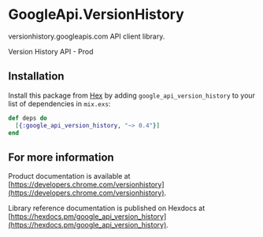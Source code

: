 # GoogleApi.VersionHistory

versionhistory.googleapis.com API client library.

Version History API - Prod

## Installation

Install this package from [Hex](https://hex.pm) by adding
`google_api_version_history` to your list of dependencies in `mix.exs`:

```elixir
def deps do
  [{:google_api_version_history, "~> 0.4"}]
end
```

## For more information

Product documentation is available at [https://developers.chrome.com/versionhistory](https://developers.chrome.com/versionhistory).

Library reference documentation is published on Hexdocs at
[https://hexdocs.pm/google_api_version_history](https://hexdocs.pm/google_api_version_history).
